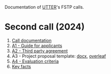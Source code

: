 Documentation of [UTTER](https://he-utter.eu)'s FSTP calls.


# Second call (2024)

1. [Call documentation](https://raw.githubusercontent.com/utter-project/fstp/main/2024/UTTER_FSTP2_Call_Documentation.pdf)
2. [A1 - Guide for applicants](https://raw.githubusercontent.com/utter-project/fstp/main/2024/UTTER_FSTP2_Guide_For_Applicants.pdf)
3. [A2 - Third party agreement](https://raw.githubusercontent.com/utter-project/fstp/main/2024/UTTER_FSTP2_Third_Party_Agreement.pdf)
4. A3 - Project proposal template: [docx](https://raw.githubusercontent.com/utter-project/fstp/main/2024/UTTER_FSTP2_A3_Proposal_Template.docx), [overleaf](https://www.overleaf.com/read/kknbphgftfsf#fb3ac6)
5. [A4 - Evaluation criteria](https://raw.githubusercontent.com/utter-project/fstp/main/2024/UTTER_FSTP2_A4_Evaluation_Criteria.pdf)
5. [Key facts](https://raw.githubusercontent.com/utter-project/fstp/main/2024/UTTER_FSTP2_Key_Facts.pdf)

